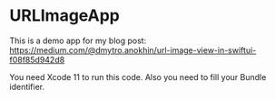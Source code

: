 # URLImageApp

This is a demo app for my blog post: https://medium.com/@dmytro.anokhin/url-image-view-in-swiftui-f08f85d942d8

You need Xcode 11 to run this code. Also you need to fill your Bundle identifier. 
